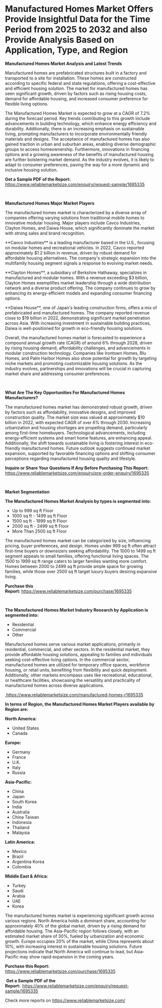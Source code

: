 <p><h1>Manufactured Homes Market Offers Provide Insightful Data for the Time Period from 2025 to 2032 and also Provide Analysis Based on Application, Type, and Region</h1></p><p><strong>Manufactured Homes Market Analysis and Latest Trends</strong></p>
<p><p>Manufactured homes are prefabricated structures built in a factory and transported to a site for installation. These homes are constructed according to specific federal and state regulations, offering a cost-effective and efficient housing solution. The market for manufactured homes has seen significant growth, driven by factors such as rising housing costs, demand for affordable housing, and increased consumer preference for flexible living options.</p><p>The Manufactured Homes Market is expected to grow at a CAGR of 7.2% during the forecast period. Key trends contributing to this growth include advancements in building technology, which enhance energy efficiency and durability. Additionally, there is an increasing emphasis on sustainable living, prompting manufacturers to incorporate environmentally friendly materials and designs. The acceptance of manufactured homes has also gained traction in urban and suburban areas, enabling diverse demographic groups to access homeownership. Furthermore, innovations in financing options and a growing awareness of the benefits of manufactured housing are further bolstering market demand. As the industry evolves, it is likely to adapt to consumer preferences, paving the way for a more dynamic and inclusive housing solution.</p></p>
<p><strong>Get a Sample PDF of the Report:&nbsp;</strong> <a href="https://www.reliablemarketsize.com/enquiry/request-sample/1695335?utm_campaign=3537&utm_medium=2&utm_source=Github&utm_content=ia&utm_term=09042025&utm_id=manufactured-homes">https://www.reliablemarketsize.com/enquiry/request-sample/1695335</a></p>
<p>&nbsp;</p>
<p><strong>Manufactured Homes Major Market Players</strong></p>
<p><p>The manufactured homes market is characterized by a diverse array of companies offering varying solutions from traditional mobile homes to innovative modular housing. Major players include Cavco Industries, Clayton Homes, and Daiwa House, which significantly dominate the market with strong sales and brand recognition.</p><p>**Cavco Industries** is a leading manufacturer based in the U.S., focusing on modular homes and recreational vehicles. In 2022, Cavco reported approximately $1.2 billion in revenue, driven by robust demand for affordable housing alternatives. The company's strategic expansion into the multifamily housing segment signals a response to evolving market needs.</p><p>**Clayton Homes**, a subsidiary of Berkshire Hathaway, specializes in manufactured and modular homes. With a revenue exceeding $3 billion, Clayton Homes exemplifies market leadership through a wide distribution network and a diverse product offering. The company continues to grow by enhancing its energy-efficient models and expanding consumer financing options.</p><p>**Daiwa House**, one of Japan's leading construction firms, offers a mix of prefabricated and manufactured homes. The company reported revenue close to $19 billion in 2022, demonstrating significant market penetration across Asia. With increasing investment in sustainable building practices, Daiwa is well-positioned for growth in eco-friendly housing solutions.</p><p>Overall, the manufactured homes market is forecasted to experience a compound annual growth rate (CAGR) of around 6% through 2028, driven by rising housing demand, affordability challenges, and advancements in modular construction technology. Companies like Irontown Homes, Blu Homes, and Palm Harbor Homes also show potential for growth by targeting niche markets and promoting customizable housing solutions. As the industry evolves, partnerships and innovations will be crucial in capturing market share and addressing consumer preferences.</p></p>
<p>&nbsp;</p>
<p><strong>What Are The Key Opportunities For Manufactured Homes Manufacturers?</strong></p>
<p><p>The manufactured homes market has demonstrated robust growth, driven by factors such as affordability, innovative designs, and improved construction quality. The market size was valued at approximately $10 billion in 2022, with expected CAGR of over 6% through 2030. Increasing urbanization and housing shortages are propelling demand, particularly among first-time homebuyers. Technological advancements, including energy-efficient systems and smart home features, are enhancing appeal. Additionally, the shift towards sustainable living is fostering interest in eco-friendly manufactured homes. Future outlook suggests continued market expansion, supported by favorable financing options and shifting consumer perceptions regarding manufactured housing quality and lifestyle.</p></p>
<p><strong>Inquire or Share Your Questions If Any Before Purchasing This Report:</strong> <a href="https://www.reliablemarketsize.com/enquiry/pre-order-enquiry/1695335?utm_campaign=3537&utm_medium=2&utm_source=Github&utm_content=ia&utm_term=09042025&utm_id=manufactured-homes">https://www.reliablemarketsize.com/enquiry/pre-order-enquiry/1695335</a></p>
<p>&nbsp;</p>
<p><strong>Market Segmentation</strong></p>
<p><strong>The Manufactured Homes Market Analysis by types is segmented into:</strong></p>
<p><ul><li>Up to 999 sq ft Floor</li><li>1000 sq ft - 1499 sq ft Floor</li><li>1500 sq ft - 1999 sq ft Floor</li><li>2000 sq ft - 2499 sq ft Floor</li><li>More Than 2500 sq ft Floor</li></ul></p>
<p><p>The manufactured homes market can be categorized by size, influencing pricing, buyer preferences, and design. Homes under 999 sq ft often attract first-time buyers or downsizers seeking affordability. The 1000 to 1499 sq ft segment appeals to small families, offering functional living spaces. The 1500 to 1999 sq ft range caters to larger families wanting more comfort. Homes between 2000 to 2499 sq ft provide ample space for growing families, while those over 2500 sq ft target luxury buyers desiring expansive living.</p></p>
<p><strong>Purchase this Report:&nbsp;</strong><a href="https://www.reliablemarketsize.com/purchase/1695335?utm_campaign=3537&utm_medium=2&utm_source=Github&utm_content=ia&utm_term=09042025&utm_id=manufactured-homes">https://www.reliablemarketsize.com/purchase/1695335</a></p>
<p>&nbsp;</p>
<p><strong>The Manufactured Homes Market Industry Research by Application is segmented into:</strong></p>
<p><ul><li>Residential</li><li>Commercial</li><li>Other</li></ul></p>
<p><p>Manufactured homes serve various market applications, primarily in residential, commercial, and other sectors. In the residential market, they provide affordable housing solutions, appealing to families and individuals seeking cost-effective living options. In the commercial sector, manufactured homes are utilized for temporary office spaces, workforce housing, or retail units, benefiting from flexibility and quick deployment. Additionally, other markets encompass uses like recreational, educational, or healthcare facilities, showcasing the versatility and practicality of manufactured homes across diverse applications.</p></p>
<p><a href="https://www.reliablemarketsize.com/manufactured-homes-r1695335?utm_campaign=3537&utm_medium=2&utm_source=Github&utm_content=ia&utm_term=09042025&utm_id=manufactured-homes">&nbsp;https://www.reliablemarketsize.com/manufactured-homes-r1695335</a></p>
<p><strong>In terms of Region, the Manufactured Homes Market Players available by Region are:</strong></p>
<p>
    <p> <strong> North America: </strong>
        <ul>
            <li>United States</li>
            <li>Canada</li>
        </ul>
        </p> 
    <p> <strong> Europe: </strong>
        <ul>
            <li>Germany</li>
            <li>France</li>
            <li>U.K.</li>
            <li>Italy</li>
            <li>Russia</li>
        </ul>
        </p> 
    <p> <strong> Asia-Pacific: </strong>
        <ul>
            <li>China</li>
            <li>Japan</li>
            <li>South Korea</li>
            <li>India</li>
            <li>Australia</li>
            <li>China Taiwan</li>
            <li>Indonesia</li>
            <li>Thailand</li>
            <li>Malaysia</li>
        </ul>
        </p> 
    <p> <strong> Latin America: </strong>
        <ul>
            <li>Mexico</li>
            <li>Brazil</li>
            <li>Argentina Korea</li>
            <li>Colombia</li>
        </ul>
        </p> 
    <p> <strong> Middle East & Africa: </strong>
        <ul>
            <li>Turkey</li>
            <li>Saudi</li>
            <li>Arabia</li>
            <li>UAE</li>
            <li>Korea</li>
        </ul>
    </p>
    </p>
<p><p>The manufactured homes market is experiencing significant growth across various regions. North America holds a dominant share, accounting for approximately 40% of the global market, driven by a rising demand for affordable housing. The Asia-Pacific region follows closely, with an estimated market share of 30%, fueled by urbanization and economic growth. Europe occupies 20% of the market, while China represents about 10%, with increasing interest in sustainable housing solutions. Future projections indicate that North America will continue to lead, but Asia-Pacific may show rapid expansion in the coming years.</p></p>
<p><strong>Purchase this Report: </strong><a href="https://www.reliablemarketsize.com/purchase/1695335?utm_campaign=3537&utm_medium=2&utm_source=Github&utm_content=ia&utm_term=09042025&utm_id=manufactured-homes">https://www.reliablemarketsize.com/purchase/1695335</a></p>
<p>&nbsp;<strong>Get a Sample PDF of the Report:&nbsp;&nbsp;</strong><a href="https://www.reliablemarketsize.com/enquiry/request-sample/1695335?utm_campaign=3537&utm_medium=2&utm_source=Github&utm_content=ia&utm_term=09042025&utm_id=manufactured-homes">https://www.reliablemarketsize.com/enquiry/request-sample/1695335</a></p>
<p><strong></strong></p>
<p>Check more reports on <a href="https://www.reliablemarketsize.com/?utm_campaign=3537&utm_medium=2&utm_source=Github&utm_content=ia&utm_term=09042025&utm_id=manufactured-homes">https://www.reliablemarketsize.com/</a></p>